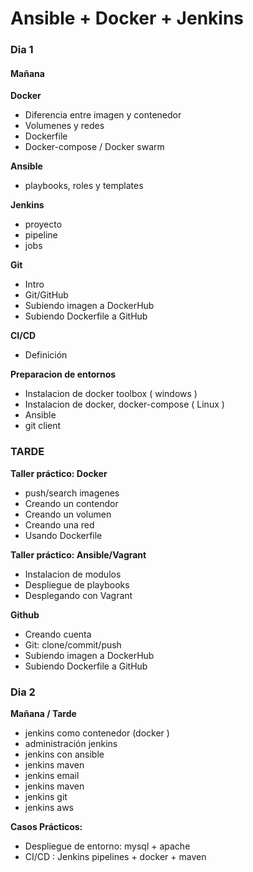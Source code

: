 # Ansible + Docker + Jenkins

### Dia 1

#### Mañana

**Docker**
- Diferencia entre imagen y contenedor
- Volumenes y redes
- Dockerfile
- Docker-compose / Docker swarm

**Ansible**
- playbooks, roles y templates

**Jenkins**
- proyecto
- pipeline
- jobs

**Git**
- Intro
- Git/GitHub
- Subiendo imagen a DockerHub
- Subiendo Dockerfile a GitHub

**CI/CD**
- Definición

**Preparacion de entornos**
- Instalacion de docker toolbox ( windows )
- Instalacion de docker, docker-compose ( Linux )
- Ansible
- git client


### TARDE

**Taller práctico: Docker**
- push/search imagenes
- Creando un contendor
- Creando un volumen
- Creando una red
- Usando Dockerfile

**Taller práctico: Ansible/Vagrant**
- Instalacion de modulos
- Despliegue de playbooks
- Desplegando con Vagrant

**Github**
- Creando cuenta
- Git: clone/commit/push
- Subiendo imagen a DockerHub
- Subiendo Dockerfile a GitHub

### Dia 2

**Mañana / Tarde**

- jenkins como contenedor (docker )
- administración jenkins
- jenkins con ansible
- jenkins maven
- jenkins email
- jenkins maven
- jenkins git
- jenkins aws

**Casos Prácticos:**
- Despliegue de entorno: mysql + apache 
- CI/CD : Jenkins pipelines + docker + maven


